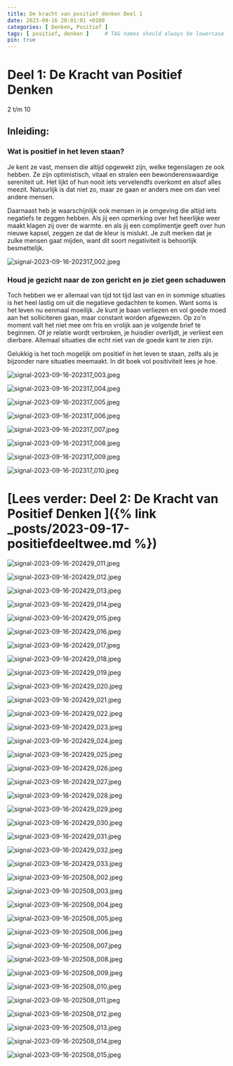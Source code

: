 ```yaml
---
title: De kracht van positief denken Deel 1
date: 2023-09-16 20:01:01 +0100
categories: [ Denken, Positief ]
tags: [ positief, denken ]     # TAG names should always be lowercase
pin: true
---
```


# Deel 1: De Kracht van Positief Denken

2 t/m 10

## Inleiding:

### Wat is positief in het leven staan?

Je kent ze vast, mensen die altijd opgewekt zijn, welke tegenslagen ze ook hebben. Ze zijn optimistisch, vitaal en
stralen een bewonderenswaardige sereniteit uit. Het lijkt of hun nooit iets vervelendfs overkomt en alsof alles meezit.
Natuurlijk is dat niet zo, maar ze gaan er anders mee om dan veel andere mensen.

Daarnaast heb je waarschijnlijk ook mensen in je omgeving die altijd iets negatiefs te zeggen hebben. Als jij een
opmerking over het heerlijke weer maakt klagen zij over de warmte. en als jij een complimentje geeft over hun nieuwe
kapsel, zeggen ze dat de kleur is mislukt. Je zult merken dat je zulke mensen gaat mijden, want dit soort negativiteit
is behoorlijk besmettelijk.

![signal-2023-09-16-202317_002.jpeg](/assets/img/custom/sorted/signal-2023-09-16-202317_002.jpeg)

### Houd je gezicht naar de zon gericht en je ziet geen schaduwen

Toch hebben we er allemaal van tijd tot tijd last van en in sommige situaties is het heel lastig om uit die negatieve
gedachten te komen. Want soms is het leven nu eenmaal moeilijk. Je kunt je baan verliezen en vol goede moed aan het
solliciteren gaan, maar constant worden afgewezen. Op zo'n moment valt het niet mee om fris en vrolijk aan je volgende
brief te beginnen. Of je relatie wordt verbroken, je huisdier overlijdt, je verliest een dierbare. Allemaal situaties
die echt niet van de goede kant te zien zijn.

Gelukkig is het toch mogelijk om positief in het leven te staan, zelfs als je bijzonder nare situaties meemaakt. In dit
boek vol positiviteit lees je hoe.

![signal-2023-09-16-202317_003.jpeg](/assets/img/custom/sorted/signal-2023-09-16-202317_003.jpeg)

![signal-2023-09-16-202317_004.jpeg](/assets/img/custom/sorted/signal-2023-09-16-202317_004.jpeg)

![signal-2023-09-16-202317_005.jpeg](/assets/img/custom/sorted/signal-2023-09-16-202317_005.jpeg)

![signal-2023-09-16-202317_006.jpeg](/assets/img/custom/sorted/signal-2023-09-16-202317_006.jpeg)

![signal-2023-09-16-202317_007.jpeg](/assets/img/custom/sorted/signal-2023-09-16-202317_007.jpeg)

![signal-2023-09-16-202317_008.jpeg](/assets/img/custom/sorted/signal-2023-09-16-202317_008.jpeg)

![signal-2023-09-16-202317_009.jpeg](/assets/img/custom/sorted/signal-2023-09-16-202317_009.jpeg)

![signal-2023-09-16-202317_010.jpeg](/assets/img/custom/sorted/signal-2023-09-16-202317_010.jpeg)

# [Lees verder: Deel 2: De Kracht van Positief Denken ]({% link _posts/2023-09-17-positiefdeeltwee.md %})


![signal-2023-09-16-202429_011.jpeg](/assets/img/custom/sorted/signal-2023-09-16-202429_011.jpeg)

![signal-2023-09-16-202429_012.jpeg](/assets/img/custom/sorted/signal-2023-09-16-202429_012.jpeg)

![signal-2023-09-16-202429_013.jpeg](/assets/img/custom/sorted/signal-2023-09-16-202429_013.jpeg)

![signal-2023-09-16-202429_014.jpeg](/assets/img/custom/sorted/signal-2023-09-16-202429_014.jpeg)

![signal-2023-09-16-202429_015.jpeg](/assets/img/custom/sorted/signal-2023-09-16-202429_015.jpeg)

![signal-2023-09-16-202429_016.jpeg](/assets/img/custom/sorted/signal-2023-09-16-202429_016.jpeg)

![signal-2023-09-16-202429_017.jpeg](/assets/img/custom/sorted/signal-2023-09-16-202429_017.jpeg)

![signal-2023-09-16-202429_018.jpeg](/assets/img/custom/sorted/signal-2023-09-16-202429_018.jpeg)

![signal-2023-09-16-202429_019.jpeg](/assets/img/custom/sorted/signal-2023-09-16-202429_019.jpeg)

![signal-2023-09-16-202429_020.jpeg](/assets/img/custom/sorted/signal-2023-09-16-202429_020.jpeg)

![signal-2023-09-16-202429_021.jpeg](/assets/img/custom/sorted/signal-2023-09-16-202429_021.jpeg)

![signal-2023-09-16-202429_022.jpeg](/assets/img/custom/sorted/signal-2023-09-16-202429_022.jpeg)

![signal-2023-09-16-202429_023.jpeg](/assets/img/custom/sorted/signal-2023-09-16-202429_023.jpeg)

![signal-2023-09-16-202429_024.jpeg](/assets/img/custom/sorted/signal-2023-09-16-202429_024.jpeg)

![signal-2023-09-16-202429_025.jpeg](/assets/img/custom/sorted/signal-2023-09-16-202429_025.jpeg)

![signal-2023-09-16-202429_026.jpeg](/assets/img/custom/sorted/signal-2023-09-16-202429_026.jpeg)

![signal-2023-09-16-202429_027.jpeg](/assets/img/custom/sorted/signal-2023-09-16-202429_027.jpeg)

![signal-2023-09-16-202429_028.jpeg](/assets/img/custom/sorted/signal-2023-09-16-202429_028.jpeg)

![signal-2023-09-16-202429_029.jpeg](/assets/img/custom/sorted/signal-2023-09-16-202429_029.jpeg)

![signal-2023-09-16-202429_030.jpeg](/assets/img/custom/sorted/signal-2023-09-16-202429_030.jpeg)

![signal-2023-09-16-202429_031.jpeg](/assets/img/custom/sorted/signal-2023-09-16-202429_031.jpeg)

![signal-2023-09-16-202429_032.jpeg](/assets/img/custom/sorted/signal-2023-09-16-202429_032.jpeg)

![signal-2023-09-16-202429_033.jpeg](/assets/img/custom/sorted/signal-2023-09-16-202429_033.jpeg)

![signal-2023-09-16-202508_002.jpeg](/assets/img/custom/sorted/signal-2023-09-16-202508_002.jpeg)

![signal-2023-09-16-202508_003.jpeg](/assets/img/custom/sorted/signal-2023-09-16-202508_003.jpeg)

![signal-2023-09-16-202508_004.jpeg](/assets/img/custom/sorted/signal-2023-09-16-202508_004.jpeg)

![signal-2023-09-16-202508_005.jpeg](/assets/img/custom/sorted/signal-2023-09-16-202508_005.jpeg)

![signal-2023-09-16-202508_006.jpeg](/assets/img/custom/sorted/signal-2023-09-16-202508_006.jpeg)

![signal-2023-09-16-202508_007.jpeg](/assets/img/custom/sorted/signal-2023-09-16-202508_007.jpeg)

![signal-2023-09-16-202508_008.jpeg](/assets/img/custom/sorted/signal-2023-09-16-202508_008.jpeg)

![signal-2023-09-16-202508_009.jpeg](/assets/img/custom/sorted/signal-2023-09-16-202508_009.jpeg)

![signal-2023-09-16-202508_010.jpeg](/assets/img/custom/sorted/signal-2023-09-16-202508_010.jpeg)

![signal-2023-09-16-202508_011.jpeg](/assets/img/custom/sorted/signal-2023-09-16-202508_011.jpeg)

![signal-2023-09-16-202508_012.jpeg](/assets/img/custom/sorted/signal-2023-09-16-202508_012.jpeg)

![signal-2023-09-16-202508_013.jpeg](/assets/img/custom/sorted/signal-2023-09-16-202508_013.jpeg)

![signal-2023-09-16-202508_014.jpeg](/assets/img/custom/sorted/signal-2023-09-16-202508_014.jpeg)

![signal-2023-09-16-202508_015.jpeg](/assets/img/custom/sorted/signal-2023-09-16-202508_015.jpeg)

